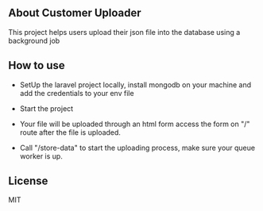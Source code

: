 ## About Customer Uploader

This project helps users upload their json file into the database using a background job

## How to use

-   SetUp the laravel project locally, install mongodb on your machine and add the credentials to your env file

-   Start the project

-   Your file will be uploaded through an html form access the form on "/" route
    after the file is uploaded.

-   Call "/store-data" to start the uploading process, make sure your queue worker is up.

## License

MIT
